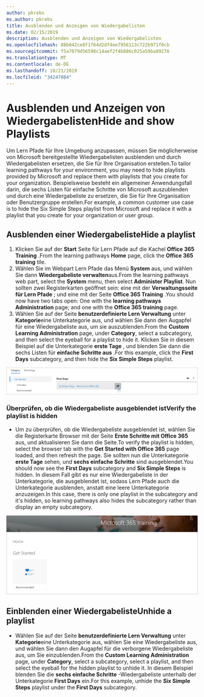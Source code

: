 ```yaml
---
author: pkrebs
ms.author: pkrebs
title: Ausblenden und Anzeigen von Wiedergabelisten
ms.date: 02/15/2019
description: Ausblenden und Anzeigen von Wiedergabelisten
ms.openlocfilehash: 88b042ce8f1f64d2df4ee7956113c722b971f0cb
ms.sourcegitcommit: f5a7079d56598c14aef2f4b886c025a59ba89276
ms.translationtype: MT
ms.contentlocale: de-DE
ms.lasthandoff: 10/21/2019
ms.locfileid: "34247884"
---
```

# <a name="hide-and-show-playlists"></a><span data-ttu-id="f3753-103">Ausblenden und Anzeigen von Wiedergabelisten</span><span class="sxs-lookup"><span data-stu-id="f3753-103">Hide and show Playlists</span></span>

<span data-ttu-id="f3753-104">Um Lern Pfade für Ihre Umgebung anzupassen, müssen Sie möglicherweise von Microsoft bereitgestellte Wiedergabelisten ausblenden und durch Wiedergabelisten ersetzen, die Sie für Ihre Organisation erstellen.</span><span class="sxs-lookup"><span data-stu-id="f3753-104">To tailor learning pathways for your environment, you may need to hide playlists provided by Microsoft and replace them with playlists that you create for your organization.</span></span> <span data-ttu-id="f3753-105">Beispielsweise besteht ein allgemeiner Anwendungsfall darin, die sechs Listen für einfache Schritte von Microsoft auszublenden und durch eine Wiedergabeliste zu ersetzen, die Sie für Ihre Organisation oder Benutzergruppe erstellen.</span><span class="sxs-lookup"><span data-stu-id="f3753-105">For example, a common customer use case is to hide the Six Simple Steps playlist from Microsoft and replace it with a playlist that you create for your organization or user group.</span></span> 

## <a name="hide-a-playlist"></a><span data-ttu-id="f3753-106">Ausblenden einer Wiedergabeliste</span><span class="sxs-lookup"><span data-stu-id="f3753-106">Hide a playlist</span></span>

1. <span data-ttu-id="f3753-107">Klicken Sie auf der **Start** Seite für Lern Pfade auf die Kachel **Office 365 Training** .</span><span class="sxs-lookup"><span data-stu-id="f3753-107">From the learning pathways **Home** page, click the **Office 365 training** tile.</span></span>
2. <span data-ttu-id="f3753-108">Wählen Sie im Webpart Lern Pfade das Menü **System** aus, und wählen Sie dann **Wiedergabeliste verwalten**aus.</span><span class="sxs-lookup"><span data-stu-id="f3753-108">From the learning pathways web part, select the **System** menu, then select **Administer Playlist**.</span></span> <span data-ttu-id="f3753-109">Nun sollten zwei Registerkarten geöffnet sein: eine mit der **Verwaltungsseite für Lern Pfade** ; und eine mit der Seite **Office 365 Training** .</span><span class="sxs-lookup"><span data-stu-id="f3753-109">You should now have two tabs open: One with the **learning pathways Administration** page; and one with the **Office 365 training** page.</span></span> 
3. <span data-ttu-id="f3753-110">Wählen Sie auf der Seite **benutzerdefinierte Lern Verwaltung** unter **Kategorie**eine Unterkategorie aus, und wählen Sie dann den Augapfel für eine Wiedergabeliste aus, um sie auszublenden.</span><span class="sxs-lookup"><span data-stu-id="f3753-110">From the **Custom Learning Administration** page, under **Category**, select a subcategory, and then select the eyeball for a playlist to hide it.</span></span> <span data-ttu-id="f3753-111">Klicken Sie in diesem Beispiel auf die Unterkategorie **erste Tage** , und blenden Sie dann die sechs Listen für **einfache Schritte aus** .</span><span class="sxs-lookup"><span data-stu-id="f3753-111">For this example, click the **First Days** subcategory, and then hide the **Six Simple Steps** playlist.</span></span>  

![CG-hideplaylist. png](media/cg-hideplaylist.png)

### <a name="verify-the-playlist-is-hidden"></a><span data-ttu-id="f3753-113">Überprüfen, ob die Wiedergabeliste ausgeblendet ist</span><span class="sxs-lookup"><span data-stu-id="f3753-113">Verify the playlist is hidden</span></span>
- <span data-ttu-id="f3753-114">Um zu überprüfen, ob die Wiedergabeliste ausgeblendet ist, wählen Sie die Registerkarte Browser mit der Seite **Erste Schritte mit Office 365** aus, und aktualisieren Sie dann die Seite.</span><span class="sxs-lookup"><span data-stu-id="f3753-114">To verify the playlist is hidden, select the browser tab with the **Get Started with Office 365** page loaded, and then refresh the page.</span></span> <span data-ttu-id="f3753-115">Sie sollten nun die Unterkategorie **erste Tage** sehen, und **sechs einfache Schritte** sind ausgeblendet.</span><span class="sxs-lookup"><span data-stu-id="f3753-115">You should now see the **First Days** subcategory and **Six Simple Steps** is hidden.</span></span> <span data-ttu-id="f3753-116">In diesem Fall gibt es nur eine Wiedergabeliste in der Unterkategorie, die ausgeblendet ist, sodass Lern Pfade auch die Unterkategorie ausblenden, anstatt eine leere Unterkategorie anzuzeigen.</span><span class="sxs-lookup"><span data-stu-id="f3753-116">In this case, there is only one playlist in the subcategory and it's hidden, so learning pathways also hides the subcategory rather than display an empty subcategory.</span></span> 

![CG-hideplaylistrefresh. png](media/cg-hideplaylistrefresh.png)

## <a name="unhide-a-playlist"></a><span data-ttu-id="f3753-118">Einblenden einer Wiedergabeliste</span><span class="sxs-lookup"><span data-stu-id="f3753-118">Unhide a playlist</span></span>

- <span data-ttu-id="f3753-119">Wählen Sie auf der Seite **benutzerdefinierte Lern Verwaltung** unter **Kategorie**eine Unterkategorie aus, wählen Sie eine Wiedergabeliste aus, und wählen Sie dann den Augapfel für die verborgene Wiedergabeliste aus, um Sie einzublenden.</span><span class="sxs-lookup"><span data-stu-id="f3753-119">From the **Custom Learning Administration** page, under **Category**, select a subcategory, select a playlist, and then select the eyeball for the hidden playlist to unhide it.</span></span> <span data-ttu-id="f3753-120">In diesem Beispiel blenden Sie die **sechs einfache Schritte** -Wiedergabeliste unterhalb der Unterkategorie **First Days** ein.</span><span class="sxs-lookup"><span data-stu-id="f3753-120">For this example, unhide the **Six Simple Steps** playlist under the **First Days** subcategory.</span></span>  


